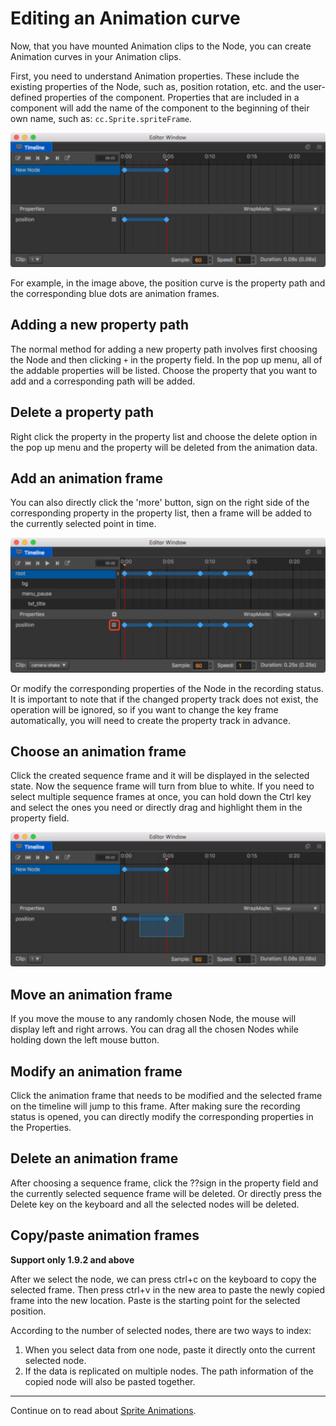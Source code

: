 # Editing an Animation curve

Now, that you have mounted Animation clips to the Node, you can create Animation
curves in your Animation clips.

First, you need to understand Animation properties. These include the existing properties of the Node, such as, position rotation, etc. and the user-defined properties of the component.
Properties that are included in a component will add the name of the component to the beginning of their own name, such as: `cc.Sprite.spriteFrame`.

![Animation Curve](animation-curve/main.jpg)

For example, in the image above, the position curve is the property path and the
corresponding blue dots are animation frames.

## Adding a new property path

The normal method for adding a new property path involves first choosing the Node
and then clicking `+` in the property field. In the pop up menu, all
of the addable properties will be listed. Choose the property that you want to add and a corresponding path will be added.

## Delete a property path
Right click the property in the property list and choose the delete option in the pop up menu and the property will be deleted from the animation data.

## Add an animation frame

You can also directly click the 'more' button, sign on the right side of the corresponding property in the property list, then a frame will be added to the currently selected point in time.

![add](animation-curve/add.jpg)

Or modify the corresponding properties of the Node in the recording status.
It is important to note that if the changed property track does not exist, the operation will be ignored, so if you want to change the key frame automatically, you will need to create the property track in advance.

## Choose an animation frame
Click the created sequence frame and it will be displayed in the selected state. Now the sequence frame will turn from blue to white. If you need to select multiple sequence frames at once, you can hold down the Ctrl key and select the ones you need or directly drag and highlight them in the property field.

![selected](animation-curve/selected.jpg)

## Move an animation frame
If you move the mouse to any randomly chosen Node, the mouse will display left and right arrows.
You can drag all the chosen Nodes while holding down the left mouse button.

## Modify an animation frame
Click the animation frame that needs to be modified and the selected frame on the
timeline will jump to this frame. After making sure the recording status is opened,
you can directly modify the corresponding properties in the Properties.

## Delete an animation frame
After choosing a sequence frame, click the ??sign in the property field and the currently selected sequence frame will be deleted. Or directly press the Delete key on the keyboard and all the selected nodes will be deleted.

## Copy/paste animation frames

**Support only 1.9.2 and above**

After we select the node, we can press ctrl+c on the keyboard to copy the selected frame.
Then press ctrl+v in the new area to paste the newly copied frame into the new location.
Paste is the starting point for the selected position.

According to the number of selected nodes, there are two ways to index:

1. When you select data from one node, paste it directly onto the current selected node.
2. If the data is replicated on multiple nodes. The path information of the copied node will also be pasted together.

---

Continue on to read about [Sprite Animations](sprite-animation.md).
